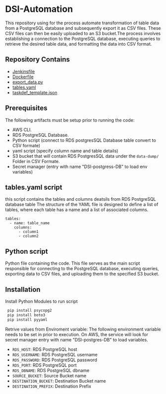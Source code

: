 # DSI-Automation

This repository using for the process automate  transformation of table data from a PostgreSQL database and subsequently export it as CSV files. These CSV files can then be easily uploaded to an S3 bucket.The process involves establishing a connection to the PostgreSQL database, executing queries to retrieve the desired table data, and formatting the data into CSV format.

## Repository Contains

- [Jenkinsfile](#Jenkinsfile)
- [Dockerfile](#Dockerfile)
- [export_data.py](#export_data.py)
- [tables.yaml](#tables.yaml)
- [taskdef_template.json](#taskdef_template.json)


## Prerequisites

The following artifacts must be setup prior to running the code:
* AWS CLI. 
* RDS PostgreSQL Database. 
* Python script (connect to RDS postgresSQL Database table convert to CSV formate)
* yaml script (specify column name and table details)
* S3 bucket that will contain RDS PostgresSQL data under the `data-dump/` Folder in CSV Formate.
* Secret manager (entry with name "DSI-postgress-DB" to load env variables)

##  tables.yaml script
this script contains the tables and columns deatsils from RDS PostgreSQL database table The structure of the YAML file is designed to define a list of tables, where each table has a name and a list of associated columns.

```
tables:
  - name: table_name
    columns:
      - column1
      - column2
```

## Python script

Python file containing the code. This file serves as the main script responsible for connecting to the PostgreSQL database, executing queries, exporting data to CSV files, and uploading them to the specified S3 bucket.

## Installation

Install Python Modules to run script

```bash
 pip install psycopg2
 pip install boto3
 pip install pyyaml

```
Retrive values from Enviroment variable:
The following environment variable needs to be set in prior to execution. On AWS, the service will look for secret manager entry with name "DSI-postgres-DB" to load variables.

* `RDS_HOST`: RDS PostgreSQL host
* `RDS_USERNAME`: RDS PostgreSQL username
* `RDS_PASSWORD`: RDS PostgreSQL password
* `RDS_PORT`: RDS PostgreSQL port
* `RDS_DBNAME`: RDS PostgreSQL dbname
* `SOURCE_BUCKET`: Source Bucket name 
* `DESTINATION_BUCKET`: Destination Bucket name
* `DESTINATION_PREFIX`: Destination Prefix


    

